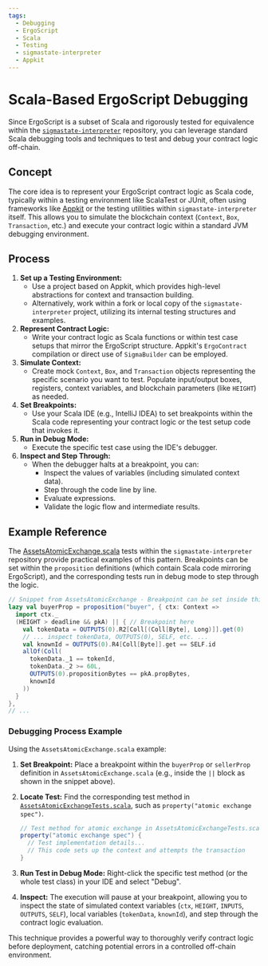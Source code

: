 ```yaml
---
tags:
  - Debugging
  - ErgoScript
  - Scala
  - Testing
  - sigmastate-interpreter
  - Appkit
---
```


# Scala-Based ErgoScript Debugging

Since ErgoScript is a subset of Scala and rigorously tested for equivalence within the [`sigmastate-interpreter`](https://github.com/ScorexFoundation/sigmastate-interpreter) repository, you can leverage standard Scala debugging tools and techniques to test and debug your contract logic off-chain.

## Concept

The core idea is to represent your ErgoScript contract logic as Scala code, typically within a testing environment like ScalaTest or JUnit, often using frameworks like [Appkit](scala.md) or the testing utilities within `sigmastate-interpreter` itself. This allows you to simulate the blockchain context (`Context`, `Box`, `Transaction`, etc.) and execute your contract logic within a standard JVM debugging environment.

## Process

1. **Set up a Testing Environment:**
    * Use a project based on Appkit, which provides high-level abstractions for context and transaction building.
    * Alternatively, work within a fork or local copy of the `sigmastate-interpreter` project, utilizing its internal testing structures and examples.
2. **Represent Contract Logic:**
    * Write your contract logic as Scala functions or within test case setups that mirror the ErgoScript structure. Appkit's `ErgoContract` compilation or direct use of `SigmaBuilder` can be employed.
3. **Simulate Context:**
    * Create mock `Context`, `Box`, and `Transaction` objects representing the specific scenario you want to test. Populate input/output boxes, registers, context variables, and blockchain parameters (like `HEIGHT`) as needed.
4. **Set Breakpoints:**
    * Use your Scala IDE (e.g., IntelliJ IDEA) to set breakpoints within the Scala code representing your contract logic or the test setup code that invokes it.
5. **Run in Debug Mode:**
    * Execute the specific test case using the IDE's debugger.
6. **Inspect and Step Through:**
    * When the debugger halts at a breakpoint, you can:
        * Inspect the values of variables (including simulated context data).
        * Step through the code line by line.
        * Evaluate expressions.
        * Validate the logic flow and intermediate results.

## Example Reference

The [AssetsAtomicExchange.scala](https://github.com/ScorexFoundation/sigmastate-interpreter/blob/develop/sigmastate/src/test/scala/sigmastate/utxo/examples/AssetsAtomicExchange.scala) tests within the `sigmastate-interpreter` repository provide practical examples of this pattern. Breakpoints can be set within the `proposition` definitions (which contain Scala code mirroring ErgoScript), and the corresponding tests run in debug mode to step through the logic.

```scala
// Snippet from AssetsAtomicExchange - Breakpoint can be set inside this block
lazy val buyerProp = proposition("buyer", { ctx: Context =>
  import ctx._
  (HEIGHT > deadline && pkA) || { // Breakpoint here
    val tokenData = OUTPUTS(0).R2[Coll[(Coll[Byte], Long)]].get(0)
    // ... inspect tokenData, OUTPUTS(0), SELF, etc. ...
    val knownId = OUTPUTS(0).R4[Coll[Byte]].get == SELF.id
    allOf(Coll(
      tokenData._1 == tokenId,
      tokenData._2 >= 60L,
      OUTPUTS(0).propositionBytes == pkA.propBytes,
      knownId
    ))
  }
},
// ...
```

### Debugging Process Example

Using the `AssetsAtomicExchange.scala` example:

1. **Set Breakpoint:** Place a breakpoint within the `buyerProp` or `sellerProp` definition in `AssetsAtomicExchange.scala` (e.g., inside the `||` block as shown in the snippet above).
2. **Locate Test:** Find the corresponding test method in [`AssetsAtomicExchangeTests.scala`](https://github.com/ScorexFoundation/sigmastate-interpreter/blob/develop/sigmastate/src/test/scala/sigmastate/utxo/examples/AssetsAtomicExchangeTests.scala), such as `property("atomic exchange spec")`.

    ```scala
    // Test method for atomic exchange in AssetsAtomicExchangeTests.scala
    property("atomic exchange spec") {
      // Test implementation details...
      // This code sets up the context and attempts the transaction
    }
    ```

3. **Run Test in Debug Mode:** Right-click the specific test method (or the whole test class) in your IDE and select "Debug".
4. **Inspect:** The execution will pause at your breakpoint, allowing you to inspect the state of simulated context variables (`ctx`, `HEIGHT`, `INPUTS`, `OUTPUTS`, `SELF`), local variables (`tokenData`, `knownId`), and step through the contract logic evaluation.

This technique provides a powerful way to thoroughly verify contract logic before deployment, catching potential errors in a controlled off-chain environment.

